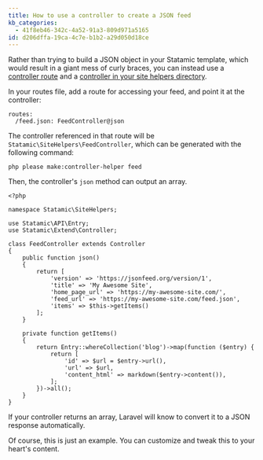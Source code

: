 ```yaml
---
title: How to use a controller to create a JSON feed
kb_categories:
  - 41f8eb46-342c-4a52-91a3-809d971a5165
id: d206dffa-19ca-4c7e-b1b2-a29d050d18ce
---
```

Rather than trying to build a JSON object in your Statamic template, which would result in a giant mess of curly braces, you can instead use a [controller route](/routing) and a [controller in your site helpers directory](/addons/site-helpers#controllers).

In your routes file, add a route for accessing your feed, and point it at the controller:

``` .lang-yaml
routes:
  /feed.json: FeedController@json
```

The controller referenced in that route will be `Statamic\SiteHelpers\FeedController`, which can be generated with the following command:

``` .lang-bash
php please make:controller-helper feed
```

Then, the controller's `json` method can output an array.

``` .lang-php
<?php

namespace Statamic\SiteHelpers;

use Statamic\API\Entry;
use Statamic\Extend\Controller;

class FeedController extends Controller
{
    public function json()
    {
        return [
            'version' => 'https://jsonfeed.org/version/1',
            'title' => 'My Awesome Site',
            'home_page_url' => 'https://my-awesome-site.com/',
            'feed_url' => 'https://my-awesome-site.com/feed.json',
            'items' => $this->getItems()
        ];
    }

    private function getItems()
    {
        return Entry::whereCollection('blog')->map(function ($entry) {
            return [
                'id' => $url = $entry->url(),
                'url' => $url,
                'content_html' => markdown($entry->content()),
            ];
        })->all();
    }
}
```

If your controller returns an array, Laravel will know to convert it to a JSON response automatically.

Of course, this is just an example. You can customize and tweak this to your heart's content.
